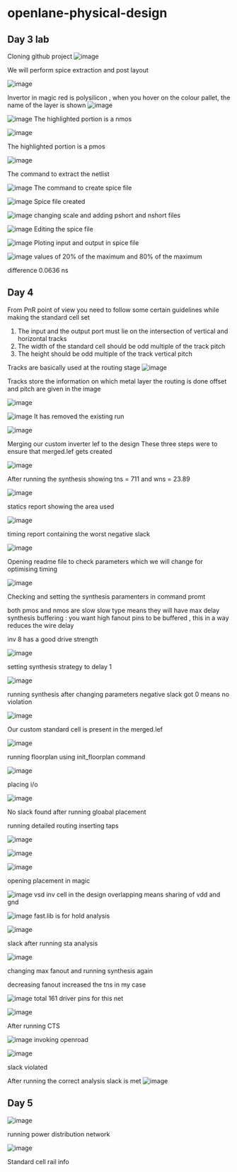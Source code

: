 # openlane-physical-design

## Day 3 lab

Cloning github project
![image](https://user-images.githubusercontent.com/71206467/183241804-624b4299-879f-408b-b751-c098200a4c5d.png)

We will perform spice extraction and post layout

![image](https://user-images.githubusercontent.com/71206467/183242463-1662e1fe-38f4-4d84-9e82-b70ff34bd9b3.png)

Invertor in magic
red is polysilicon , when you hover on the colour pallet, the name of the layer is shown
![image](https://user-images.githubusercontent.com/71206467/183249401-3e38ffee-6bcf-4501-97de-a84d9a8aebb2.png)

![image](https://user-images.githubusercontent.com/71206467/183251300-fb521adc-9b0f-4247-8cfc-c0ef8d88f965.png)
The highlighted portion is a nmos

![image](https://user-images.githubusercontent.com/71206467/183251338-39d52bb5-2f98-4b5a-aa9c-7d8794e485bf.png)

The highlighted portion is a pmos

![image](https://user-images.githubusercontent.com/71206467/183259713-52fe96d0-a0b3-43af-b113-8856f75aaa9d.png)

The command to extract the netlist

![image](https://user-images.githubusercontent.com/71206467/183259878-4a74ff6c-8012-4ceb-92d1-7072fc35e89b.png)
The command to create spice file


![image](https://user-images.githubusercontent.com/71206467/183259922-605ae2d6-6eea-44ad-9aed-6d2a0cef36a1.png)
Spice file created

![image](https://user-images.githubusercontent.com/71206467/183261496-414df4ef-767a-49bf-b9f9-76dd9b1e0c02.png)
changing scale and adding pshort and nshort files


![image](https://user-images.githubusercontent.com/71206467/183284514-e39607e1-6898-40be-80d1-3b293a617807.png)
Editing the spice file

![image](https://user-images.githubusercontent.com/71206467/183284669-454a2ae5-b81a-4761-a940-77017c313ac0.png)
Ploting input and output in spice file

![image](https://user-images.githubusercontent.com/71206467/183285079-77b843f5-d740-492a-a2c8-b1439440da27.png)
values of 20% of the maximum and 80% of the maximum

difference 0.0636 ns

## Day 4

From PnR point of view you need to follow some certain guidelines while making the standard cell set
1) The input and the output port must lie on the intersection of vertical and horizontal tracks
2) The width of the standard cell should be odd multiple of the track pitch
3) The height should be odd multiple of the track vertical pitch

Tracks are basically used at the routing stage
![image](https://user-images.githubusercontent.com/71206467/183287038-7c543e77-6de4-42c5-be32-c42a14eb5a94.png)


Tracks store the information on which metal layer the routing is done
offset and pitch are given in the image

![image](https://user-images.githubusercontent.com/71206467/183304442-65055060-7b8c-4814-81fc-f228120e5bf6.png)

![image](https://user-images.githubusercontent.com/71206467/183304541-93950908-6a8c-43bf-baae-43bc5228768c.png)
It has removed the existing run

![image](https://user-images.githubusercontent.com/71206467/183305693-ec0232c3-f61f-41fd-a1b5-789720bce3ef.png)

Merging our custom inverter lef to the design
These three steps were to ensure that merged.lef gets created

![image](https://user-images.githubusercontent.com/71206467/183305813-d76527e4-9bb9-4d43-9b0b-c9a08407ce61.png)

After running the synthesis showing tns = 711 and wns = 23.89

![image](https://user-images.githubusercontent.com/71206467/183305893-7b90b086-9727-4c3e-b591-1a26f5a4c484.png)

statics report showing the area used

![image](https://user-images.githubusercontent.com/71206467/183305980-65bd9052-2932-44de-8496-7a2275b89def.png)

timing report containing the worst negative slack

![image](https://user-images.githubusercontent.com/71206467/183306071-311a3629-b316-46b5-9c64-e0b8a90ff03a.png)
 
 Opening readme file to check parameters which we will change for optimising timing 
 
 ![image](https://user-images.githubusercontent.com/71206467/183306589-4920dee3-e985-40b0-a645-643e45ce5f1d.png)

Checking and setting the synthesis paramenters in command promt

both pmos and nmos are slow slow type means they will have max delay
synthesis buffering : you want high fanout pins to be buffered , this in a way reduces the wire delay 

inv 8 has a good drive strength

![image](https://user-images.githubusercontent.com/71206467/183359589-216bbbc3-cff7-40ab-9018-4345c69aee22.png)

setting synthesis strategy to delay 1

![image](https://user-images.githubusercontent.com/71206467/183361144-098bdb0e-a864-4450-ba84-d96a963c05c8.png)

running synthesis after changing parameters
negative slack got 0 means no violation

![image](https://user-images.githubusercontent.com/71206467/183362911-c7126699-8e6d-4795-8540-ba0e01b0e006.png)

Our custom standard cell is present in the merged.lef

![image](https://user-images.githubusercontent.com/71206467/183364636-0c78f261-c615-4851-982d-f8bb95553b86.png)

running floorplan using init_floorplan command

![image](https://user-images.githubusercontent.com/71206467/183365299-5c209697-8f16-4178-b84f-8e47060301e9.png)

placing i/o

![image](https://user-images.githubusercontent.com/71206467/183365827-86cfd4b1-3185-4285-b703-2927b7d578e9.png)

No slack found after running gloabal placement

running detailed routing
inserting taps

![image](https://user-images.githubusercontent.com/71206467/183365993-f8fb60ae-ccc9-4dd6-8891-b255bbb10c98.png)

![image](https://user-images.githubusercontent.com/71206467/183368517-ade7644c-c7af-44e7-9879-aefca61fd33e.png)

![image](https://user-images.githubusercontent.com/71206467/183368091-ef899c49-3855-4947-bea4-91efcdeb2dfb.png)


opening placement in magic

![image](https://user-images.githubusercontent.com/71206467/183369713-3ff08dd4-e4c2-45c5-b5e5-0fbb5b0f2f14.png)
vsd inv cell in the design 
overlapping means sharing of vdd and gnd

![image](https://user-images.githubusercontent.com/71206467/183391342-98837c22-5e77-43b0-a0bd-b5b4fe81ac99.png)
fast.lib is for hold analysis

![image](https://user-images.githubusercontent.com/71206467/183392171-4fd3f4f4-1b7e-4f0f-aa59-91a63ede94b6.png)


slack after running sta analysis

![image](https://user-images.githubusercontent.com/71206467/183395815-cb9cc2a4-b4e2-42ad-8785-20b23e64bb87.png)

changing max fanout and running synthesis again

decreasing fanout increased the tns in my case

![image](https://user-images.githubusercontent.com/71206467/183412466-ab597ac0-b5dc-4f1c-b870-d9c40c40b33d.png)
total 161 driver pins for this net

![image](https://user-images.githubusercontent.com/71206467/183421772-a0d12e06-9d82-45ae-af6b-605c0924a2db.png)

After running CTS

![image](https://user-images.githubusercontent.com/71206467/183429481-7125fcf3-0c9e-48d7-83b3-c30f23e9e730.png)
invoking openroad

![image](https://user-images.githubusercontent.com/71206467/183436220-8a9a6b28-d54d-4767-9cde-73409adf8257.png)

slack violated

After running the correct analysis slack is met
![image](https://user-images.githubusercontent.com/71206467/183440371-8fe921bd-d817-4224-8f7b-96c38d0daab9.png)



## Day 5

![image](https://user-images.githubusercontent.com/71206467/183460030-39c79adc-9f09-461a-a8e5-85420eb0bddf.png)

running power distribution network

![image](https://user-images.githubusercontent.com/71206467/183462307-ce9d93cf-0e3a-49e9-acda-15ff9646194a.png)

Standard cell rail info







